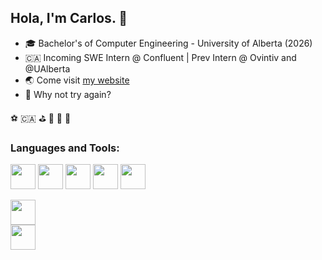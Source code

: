 ## Hola, I'm Carlos. 👋 

- 🎓  Bachelor's of Computer Engineering - University of Alberta (2026)
- 🇨🇦 Incoming SWE Intern @ Confluent | Prev Intern @ Ovintiv and @UAlberta
- 🌏  Come visit [my website](https://carlitos-colina.vercel.app/)
- 🌳  Why not try again?

 ⚽️ 🇨🇦 ⛳️ 🍔 🤠 🎿 

### Languages and Tools:
<code><img height="40" src="https://www.vectorlogo.zone/logos/java/java-icon.svg"></code>
<img height="40" src="https://www.vectorlogo.zone/logos/scala-lang/scala-lang-icon.svg">
<code><img height="40" src="https://www.vectorlogo.zone/logos/typescriptlang/typescriptlang-icon.svg"></code>
<code><img height="40" src="https://www.vectorlogo.zone/logos/reactjs/reactjs-icon.svg"></code>
<code><img height="40" src="https://www.vectorlogo.zone/logos/apache_kafka/apache_kafka-ar21.svg">  </code>
<code>
<img height="40" src="https://www.vectorlogo.zone/logos/apache_flink/apache_flink-ar21.svg">
  </code>
<code><img height="40" src="https://www.vectorlogo.zone/logos/amazon_aws/amazon_aws-icon.svg"></code>

